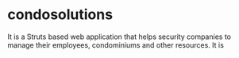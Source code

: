 # condosolutions
It is a Struts based web application that helps security companies to manage their employees, condominiums and other resources. It is  
